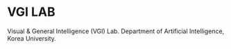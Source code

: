 # VGI LAB
Visual &amp; General Intelligence (VGI) Lab.
Department of Artificial Intelligence, Korea University.
